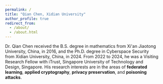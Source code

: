 ```yaml
---
permalink: /
title: "Qian Chen, Xidian University"
author_profile: true
redirect_from: 
  - /about/
  - /about.html
---
```


Dr. Qian Chen received the B.S. degree in mathematics from Xi'an Jiaotong University, China, in 2016, and the Ph.D. degree in Cyberspace Security from Xidian University, China, in 2024. From 2022 to 2024, he was a Visiting Research Fellow with iTrust, Singapore University of Technology and Design, Singapore. His research interests are in the areas of **federated learning**, **applied cryptography**, **privacy preservation**, and **poisoning attacks**.
